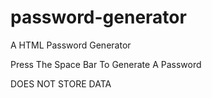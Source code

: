 # password-generator
A HTML Password Generator

Press The Space Bar To Generate A Password

DOES NOT STORE DATA

